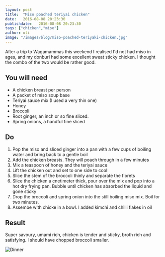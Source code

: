 ```yaml
---
layout: post
title:  "Miso poached teriyai chicken"
date:   2016-08-08 20:23:30
publishdate:   2016-08-08 20:23:30
tags: ["chicken","miso"]
author: oli
image: "/images/blog/miso-poached-teriyaki-chicken.jpg"
---
```


After a trip to Wagamammas this weekend I realised I'd not had miso in ages, and my donburi had some excellent sweat sticky chicken.  I thought the combo of the two would be rather good.

## You will need

* A chicken breast per person
* A packet of miso soup base
* Teriyai sauce mix (I used a very thin one)
* Honey
* Broccoli
* Root ginger, an inch or so fine sliced.
* Spring onions, a handful fine sliced

## Do

1. Pop the miso and sliced ginger into a pan with a few cups of boiling water and bring back to a gentle boil
2. Add the chicken breasts.  They  will poach through in a few minutes
3. Mix a teaspoon of honey and the teriyai sauce
4. Lift the chicken out and set to one side to cool
5. Slice the stem of the broccoli thinly and separate the florets
6. Slice the chicken a cnetimeter thick, pour over the mix and pop into a hot dry frying pan.  Bubble until chicken has absorbed the liquid and gone sticky
7. Drop the broccoli and spring onion into the still boiling miso mix.  Boil for two minutes.
8. Assembe with chicke in a bowl.  I added kimchi and chilli flakes in oil


## Result

Super savoury, umami rich, chicken is tender and sticky, broth rich and satisfying.  I should have chopped broccoli smaller.

![Dinner](/images/blog/miso-poached-teriyaki-chicken.jpg)
